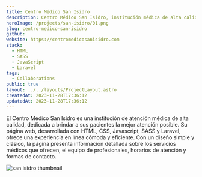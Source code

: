 ```yaml
---
title: Centro Médico San Isidro
description: Centro Médico San Isidro, institución médica de alta calidad.
heroImage: /projects/san-isidro/01.png
slug: centro-medico-san-isidro
github:
website: https://centromedicosanisidro.com
stack:
  - HTML
  - SASS
  - JavaScript
  - Laravel
tags:
  - Collaborations
public: true
layout: ../../layouts/ProjectLayout.astro
createdAt: 2023-11-28T17:36:12
updatedAt: 2023-11-28T17:36:12
---
```


El Centro Médico San Isidro es una institución de atención médica de alta calidad, dedicada a brindar a sus pacientes la mejor atención posible. Su página web, desarrollada con HTML, CSS, Javascript, SASS y Laravel, ofrece una experiencia en línea cómoda y eficiente. Con un diseño simple y clásico, la página presenta información detallada sobre los servicios médicos que ofrecen, el equipo de profesionales, horarios de atención y formas de contacto.

![san isidro thumbnail](/projects/san-isidro/01.png)
